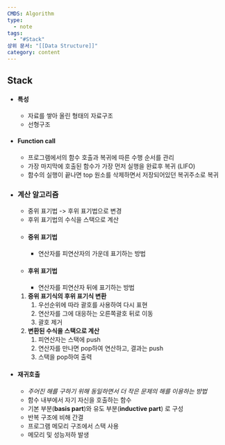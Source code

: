 ```yaml
---
CMDS: Algorithm
type:
  - note
tags:
  - "#Stack"
상위 문서: "[[Data Structure]]"
category: content
---
```

## Stack
- #### 특성
	- 자료를 쌓아 올린 형태의 자료구조
	- 선형구조
- #### Function call
	- 프로그램에서의 함수 호출과 복귀에 따른 수행 순서를 관리
	- 가장 마지막에 호출된 함수가 가장 먼저 실행을 완료후 복귀 (LIFO)
	- 함수의 실행이 끝나면 top 원소를 삭제하면서 저장되어있던 복귀주소로 복귀
- ### 계산 알고리즘
	- 중위 표기법 -> 후위 표기법으로 변경
	- 후위 표기법의 수식을 스택으로 계산
	- #### 중위 표기법
		- 연산자를 피연산자의 가운데 표기하는 방법
	- #### 후위 표기법
		- 연산자를 피연산자 뒤에 표기하는 방법
	1. **중위 표기식의 후위 표기식 변환**
		1. 우선순위에 따라 괄호를 사용하여 다시 표현
		2. 연산자를 그에 대응하는 오른쪽괄호 뒤로 이동
		3. 괄호 제거
	2. **변환된 수식을 스택으로 계산**
		1. 피연산자는 스택에 push
		2. 연산자를 만나면 pop하여 연산하고, 결과는 push
		3. 스택을 pop하여 출력
- #### 재귀호출
	- *주어진 해를 구하기 위해 동일하면서 더 작은 문제의 해를 이용하는 방법*
	- 함수 내부에서 자기 자신을 호출하는 함수
	- 기본 부분(**basis part**)와 유도 부분(**inductive part**) 로 구성
	- 반복 구조에 비해 간결
	- 프로그램 메모리 구조에서 스택 사용
	- 메모리 및 성능저하 발생